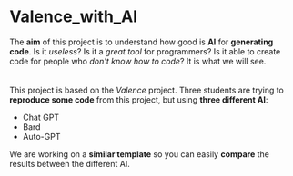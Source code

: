 # Valence_with_AI



The **aim** of this project is to understand how good is **AI** for **generating code**. Is it *useless*? Is it a *great tool* for programmers? Is it able to create code for people who *don't know how to code*? It is what we will see.
<br><br><br>
This project is based on the *Valence* project. Three students are trying to **reproduce some code** from this project, but using **three different AI**:
- Chat GPT
- Bard
- Auto-GPT






We are working on a **similar template** so you can easily **compare** the results between the different AI.
